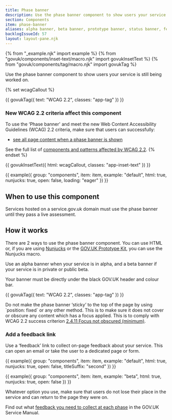 ```yaml
---
title: Phase banner
description: Use the phase banner component to show users your service is still being worked on
section: Components
item: phase-banner
aliases: alpha banner, beta banner, prototype banner, status banner, feedback banner
backlogIssueId: 57
layout: layout-pane.njk
---
```


{% from "_example.njk" import example %}
{% from "govuk/components/inset-text/macro.njk" import govukInsetText %}
{% from "govuk/components/tag/macro.njk" import govukTag %}

Use the phase banner component to show users your service is still being worked on.

{% set wcagCallout %}

{{ govukTag({
  text: "WCAG 2.2",
  classes: "app-tag"
}) }}

### New WCAG 2.2 criteria affect this component

To use the ‘Phase banner' and meet the new Web Content Accessibility Guidelines (WCAG) 2.2 criteria, make sure that users can successfully:

- [see all page content when a phase banner is shown](/components/phase-banner/#wcag-do-not-cover-content)

See the full list of [components and patterns affected by WCAG 2.2](/accessibility/wcag-2.2/#components-and-patterns-affected-in-the-design-system).
{% endset %}

{{ govukInsetText({
  html: wcagCallout,
  classes: "app-inset-text"
}) }}

{{ example({ group: "components", item: item, example: "default", html: true, nunjucks: true, open: false, loading: "eager" }) }}

## When to use this component

Services hosted on a service.gov.uk domain must use the phase banner until they pass a live assessment.

## How it works

There are 2 ways to use the phase banner component. You can use HTML or, if you are using [Nunjucks](https://mozilla.github.io/nunjucks/) or the [GOV.UK Prototype Kit](https://prototype-kit.service.gov.uk), you can use the Nunjucks macro.

Use an alpha banner when your service is in alpha, and a beta banner if your service is in private or public beta.

Your banner must be directly under the black GOV.UK header and colour bar.

<div class="app-wcag-22" id="wcag-do-not-cover-content" role="note">
  {{ govukTag({
    text: "WCAG 2.2",
    classes: "app-tag"
  }) }}
  <p>Do not make the phase banner ‘sticky’ to the top of the page by using `position: fixed` or any other method. This is to make sure it does not cover or obscure any content which has a focus applied. This is to comply with WCAG 2.2 success criterion <a href="https://www.w3.org/WAI/WCAG22/Understanding/focus-not-obscured-minimum.html">2.4.11 Focus not obscured (minimum)</a>.</p>
</div>

### Add a feedback link

Use a ‘feedback’ link to collect on-page feedback about your service. This can open an email or take the user to a dedicated page or form.

{{ example({ group: "components", item: item, example: "default", html: true, nunjucks: true, open: false, titleSuffix: "second" }) }}

{{ example({ group: "components", item: item, example: "beta", html: true, nunjucks: true, open: false }) }}

Whatever option you use, make sure that users do not lose their place in the service and can return to the page they were on.

Find out what [feedback you need to collect at each phase](https://www.gov.uk/service-manual/measuring-success/measuring-user-satisfaction#user-satisfaction-through-each-service-phase) in the GOV.UK Service Manual.
